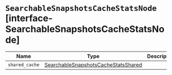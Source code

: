 # `SearchableSnapshotsCacheStatsNode` [interface-SearchableSnapshotsCacheStatsNode]

| Name | Type | Description |
| - | - | - |
| `shared_cache` | [SearchableSnapshotsCacheStatsShared](./SearchableSnapshotsCacheStatsShared.md) | &nbsp; |
